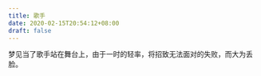 ```yaml
---
title: 歌手
date: 2020-02-15T20:54:12+08:00
draft: false
---
```


梦见当了歌手站在舞台上，由于一时的轻率，将招致无法面对的失败，而大为丢脸。

